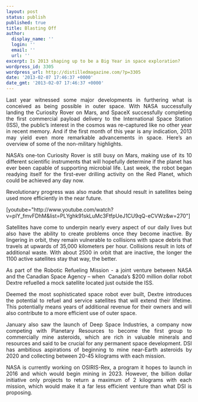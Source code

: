 ```yaml
---
layout: post
status: publish
published: true
title: Blasting Off
author:
  display_name: ''
  login: ''
  email: ''
  url: ''
excerpt: Is 2013 shaping up to be a Big Year in space exploration?
wordpress_id: 3305
wordpress_url: http://distilledmagazine.com/?p=3305
date: '2013-02-07 17:46:37 +0000'
date_gmt: '2013-02-07 17:46:37 +0000'
---
```

<p dir="ltr" style="text-align: justify;">Last year witnessed some major developments in furthering what is conceived as being possible in outer space. With NASA successfully landing the Curiosity Rover on Mars, and SpaceX successfully completing the first commercial payload delivery to the International Space Station (ISS), the public’s interest in the cosmos was re-captured like no other year in recent memory. And if the first month of this year is any indication, 2013 may yield even more remarkable advancements in space. Here’s an overview of some of the non-military highlights.</p>
<p dir="ltr" style="text-align: justify;">NASA’s one-ton Curiosity Rover is still busy on Mars, making use of its 10 different scientific instruments that will hopefully determine if the planet has ever been capable of supporting microbial life. Last week, the robot began readying itself for the first-ever drilling activity on the Red Planet, which could be achieved any day now.</p>
<p dir="ltr" style="text-align: justify;">Revolutionary progress was also made that should result in satellites being used more efficiently in the near future.</p>
<p dir="ltr" style="text-align: justify;"><!--column--></p>
<p style="text-align: justify;">[youtube="http://www.youtube.com/watch?v=pIY_fmvFDhM&amp;list=PLYghk91skLuMc3FtfpUeJ1CU9qQ-eCVWz&amp;w=270"]</p>
<p style="text-align: justify;">Satellites have come to underpin nearly every aspect of our daily lives but also have the ability to create problems once they become inactive. By lingering in orbit, they remain vulnerable to collisions with space debris that travels at upwards of 35,000 kilometers per hour. Collisions result in lots of additional waste. With about 2500 in orbit that are inactive, the longer the 1100 active satellites stay that way, the better.<em id="__mceDel">  </em></p>
<p style="text-align: justify;">As part of the Robotic Refueling Mission - a joint venture between NASA and the Canadian Space Agency – when  Canada’s $200 million dollar robot Dextre refuelled a mock satellite located just outside the ISS. <em id="__mceDel"><br />
</em></p>
<p style="text-align: justify;"><!--column--></p>
<p style="text-align: justify;">Deemed the most sophisticated space robot ever built, Dextre introduces the potential to refuel and service satellites that will extend their lifetime. This potentially means years of additional revenue for their owners and will also contribute to a more efficient use of outer space.</p>
<p dir="ltr" style="text-align: justify;">January also saw the launch of Deep Space Industries, a company now competing with Planetary Resources to become the first group to commercially mine asteroids, which are rich in valuable minerals and resources and said to be crucial for any permanent space development. DSI has ambitious aspirations of beginning to mine near-Earth asteroids by 2020 and collecting between 20-45 kilograms with each mission.</p>
<p style="text-align: justify;">NASA is currently working on OSIRIS-Rex, a program it hopes to launch in 2016 and which would begin mining in 2023. However, the billion dollar initiative only projects to return a maximum of 2 kilograms with each mission, which would make it a far less efficient venture than what DSI is proposing.</p>
<p style="text-align: justify;"><!--column--></p>
<p style="text-align: justify;"> </p>

